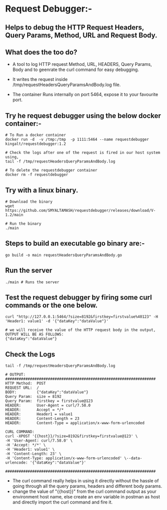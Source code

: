 # Request Debugger:-
## Helps to debug the HTTP Request Headers, Query Params, Method, URL and Request Body.

## What does the too do?
* A tool to log HTTP request Method, URL, HEADERS, Query Params, Body and to geenrate the curl command for easy debugging.

* It writes the request inside /tmp/requestHeadersQueryParamsAndBody.log file.

* The container Runs internally on port 5464, expose it to your favourite port.

## Try he request debugger using the below docker container:-
```
# To Run a docker container
docker run -d  -v /tmp:/tmp  -p 1111:5464 --name requestdebugger kingalt/requestdebugger:1.2

# Check the logs after one of the request is fired in our host system using,
tail -f /tmp/requestHeadersQueryParamsAndBody.log

# To delete the requestdebugger container
docker rm -f requestdebugger
```

## Try with a linux binary.
```
# Download the binary
wget https://github.com/SMYALTAMASH/requestdebugger/releases/download/V-1.2/main

# Run the binary
./main
```

## Steps to build an executable go binary are:-
```
go build -o main requestHeadersQueryParamsAndBody.go
```

## Run the server
```
./main # Runs the server
```

## Test the request debugger by firing some curl commands or the one below.
```
curl "http://127.0.0.1:5464/?size=8192&firstkey=firstvalue%40123" -H 'Header1: value1' -d '{"dataKey":"dataValue"}'

# we will receive the value of the HTTP request body in the output, OUTPUT WILL BE AS FOLLOWS:
{"dataKey":"dataValue"}
```

## Check the Logs
```
tail -f /tmp/requestHeadersQueryParamsAndBody.log

# OUTPUT:
###################################################################
HTTP Method:  POST
REQUEST URL:  /
BODY:         {"dataKey":"dataValue"}
Query Param:  size = 8192
Query Param:  firstkey = firstvalue@123
HEADER:       User-Agent = curl/7.58.0
HEADER:       Accept = */*
HEADER:       Header1 = value1
HEADER:       Content-Length = 23
HEADER:       Content-Type = application/x-www-form-urlencoded

CURL COMMAND:
curl -XPOST '{{host}}/?size=8192&firstkey=firstvalue@123' \
-H 'User-Agent: curl/7.58.0' \
-H 'Accept: */*' \
-H 'Header1: value1' \
-H 'Content-Length: 23' \
-H 'Content-Type: application/x-www-form-urlencoded' \--data-urlencode: '{"dataKey":"dataValue"}'

###################################################################
```
* The curl command really helps in using it directly without the hassle of going through all the query params, headers and different body params.
* change the value of "{{host}}" from the curl command output as your environment host name, else create an env variable in postman as host and directly import the curl command and fire it.
